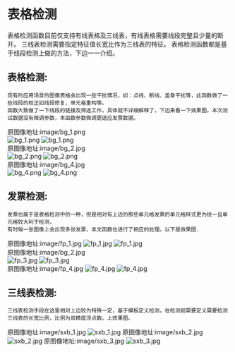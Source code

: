 # **表格检测**  
   表格检测函数目前仅支持有线表格及三线表，有线表格需要线段完整且少量的断开。  三线表检测需要指定特征值长宽比作为三线表的特征。
     表格检测函数都是基于线段检测上做的方法，下边一一介绍。  

## 表格检测:  
	现有的应用场景的图像表格会出现一些干扰情况，如：点线、断线、盖章干扰等，此函数做了一些线段的校正如线段修复，单元格重构等。  
	函数大致做了一下线段的链接及筛选工作，具体就不详细解释了，下边来看一下效果图。本次测试数据没有微调参数，本函数参数微调更适应发票数据。    
 原图像地址:image/bg_1.png  
 ![bg_1.png](./mark_img/table_bg_1.png) 
 ![bg_1.png](./mark_img/box_bg_1.png)   
 原图像地址:image/bg_2.jpg  
 ![bg_2.png](./mark_img/table_bg_2.jpg) 
 ![bg_2.png](./mark_img/box_bg_2.jpg)   
 原图像地址:image/bg_4.jpg  
 ![bg_4.png](./mark_img/table_bg_4.jpg) 
 ![bg_4.png](./mark_img/box_bg_4.jpg)  
  
  
## 发票检测:  
	发票也属于是表格检测中的一种，但是相对有上边的那些单元格发票的单元格样式更为统一且单元格较大利于检测，  
	有时候一张图像上会出现多张发票，本文函数也进行了相应的处理。以下是效果图.  
 
 原图像地址:image/fp_1.jpg 
 ![fp_1.jpg](./mark_img/table_fp_1.jpg) 
 ![fp_1.jpg](./mark_img/box_fp_1.jpg)   
 原图像地址:image/bg_2.jpg  
 ![fp_3.jpg](./mark_img/table_fp_3.jpg) 
 ![fp_3.jpg](./mark_img/box_fp_3.jpg)   
 原图像地址:image/fp_4.jpg 
 ![fp_4.jpg](./mark_img/table_fp_4.jpg) 
 ![fp_4.jpg](./mark_img/box_fp_4.jpg)    
 
## 三线表检测:  
	三线表检测手段在这里相对上边较为特殊一定，基于模板定义检测，在检测前需要定义需要检测三线表的长宽比例，比例为双精度浮点数。上效果图。	
 
 原图像地址:image/sxb_1.jpg
 ![sxb_1.jpg](./mark_img/table_sxb_1.jpg) 
 原图像地址:image/sxb_2.jpg 
 ![sxb_2.jpg](./mark_img/table_sxb_2.jpg) 
 原图像地址:image/sxb_3.jpg 
 ![sxb_3.jpg](./mark_img/table_sxb_3.jpg) 